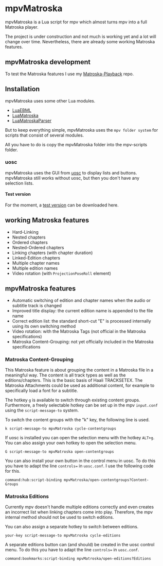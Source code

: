 # mpvMatroska

mpvMatroska is a Lua script for mpv which almost turns mpv into a full Matroska player.

The project is under construction and not much is working yet and a lot will change over time.
Nevertheless, there are already some working Matroska features.

## mpvMatroska development

To test the Matroska features I use my [Matroska-Playback](https://github.com/hubblec4/Matroska-Playback) repo.

## Installation

mpvMatroska uses some other Lua modules.

- [LuaEBML](https://github.com/hubblec4/LuaEBML)
- [LuaMatroska](https://github.com/hubblec4/LuaMatroska)
- [LuaMatroskaParser](https://github.com/hubblec4/LuaMatroskaParser)

But to keep everything simple, mpvMatroska uses the `mpv folder system` for scripts that consist of several modules.

All you have to do is copy the mpvMatroska folder into the mpv-scripts folder.

### uosc

mpvMatroska uses the GUI from [uosc](https://github.com/tomasklaen/uosc) to display lists and buttons.
mpvMatroska still works without uosc, but then you don't have any selection lists.

#### Test version

For the moment, a [test version](https://gleitz.info/index.php?attachment/100237-mpvmatroska-zip/) can be downloaded here.

## working Matroska features

- Hard-Linking
- Nested chapters
- Ordered chapters
- Nested-Ordered chapters
- Linking chapters (with chapter duration)
- Linked-Edition chapters
- Multiple chapter names
- Multiple edition names
- Video rotation (with `ProjectionPoseRoll` element)

## mpvMatroska features

- Automatic switching of edition and chapter names when the audio or subtitle track is changed
- Improved title display: the current edition name is appended to the file name
- Correct edition list: the standard short-cut "E" is processed internally using its own switching method
- Video rotation: with the Matroska Tags (not official in the Matroska specifications)
- Matroska Content-Grouping: not yet officially included in the Matroska specifications

### Matroska Content-Grouping

This Matroska feature is about grouping the content in a Matroska file in a meaningful way.
The content is all track types as well as the editions/chapters.
This is the basic basis of Haali TRACKSETEX.
The Matroska Attachments could be used as additional content, for example to specifically load a font for a subtitle.

The hotkey `g` is available to switch through existing content groups.
Furthermore, a freely selectable hotkey can be set up in the mpv `input.conf` using the `script-message-to` system.

To switch the content groups with the "k" key, the following line is used.

```text
k script-message-to mpvMatroska cycle-contentgroups
```

If uosc is installed you can open the selection menu with the hotkey `ALT+g`.
You can also assign your own hotkey to open the selection menu.

```text
G script-message-to mpvMatroska open-contentgroups
```

You can also install your own button in the control menu in uosc.
To do this you have to adapt the line `controls=` in `uosc.conf`.
I use the following code for this.

```text
command:hub:script-binding mpvMatroska/open-contentgroups?Content-Groups
```

### Matroska Editions

Currently mpv doesn't handle multiple editions correctly and even creates an incorrect list when linking chapters come into play.
Therefore, the mpv internal method should not be used to switch editions.

You can also assign a separate hotkey to switch between editions.

```text
your-key script-message-to mpvMatroska cycle-editions
```

A separate editions button can (and should) be created in the uosc control menu.
To do this you have to adapt the line `controls=` in `uosc.conf`.

```text
command:bookmarks:script-binding mpvMatroska/open-editions?Editions
```
